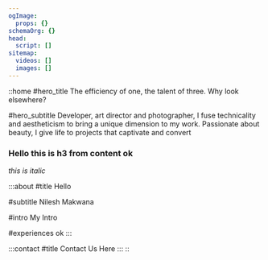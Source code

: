 ```yaml
---
ogImage:
  props: {}
schemaOrg: {}
head:
  script: []
sitemap:
  videos: []
  images: []
---
```


::home
#hero_title
The efficiency of one, the talent of three. Why look elsewhere?

#hero_subtitle
Developer, art director and photographer, I fuse technicality and aestheticism to bring a unique dimension to my work. Passionate about beauty, I give life to projects that captivate and convert

### Hello this is h3 from content ok

*this is italic*

  :::about
  #title
  Hello
  
  #subtitle
  Nilesh Makwana
  
  #intro
  My Intro
  
  #experiences
  ok
  :::

  :::contact
  #title
  Contact Us Here
  :::
::
